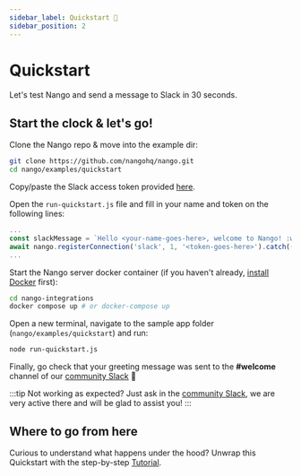 ```yaml
---
sidebar_label: Quickstart 🚀
sidebar_position: 2
---
```


# Quickstart

Let's test Nango and send a message to Slack in 30 seconds.

## Start the clock & let's go!
Clone the Nango repo & move into the example dir:
```bash
git clone https://github.com/nangohq/nango.git
cd nango/examples/quickstart
```

Copy/paste the Slack access token provided [here](https://nangohq.notion.site/Quickstart-Slack-access-token-f41c7cc291c74fbd9b1110af6d631d01).

Open the `run-quickstart.js` file and fill in your name and token on the following lines:
```javascript
...
const slackMessage = `Hello <your-name-goes-here>, welcome to Nango! :wave:`; // TODO: fill in your name.
await nango.registerConnection('slack', 1, '<token-goes-here>').catch((e) => {console.log(e)}); // TODO: fill in token.
...
```

Start the Nango server docker container (if you haven't already, [install Docker](https://www.docker.com/products/docker-desktop/) first):
```bash
cd nango-integrations
docker compose up # or docker-compose up
```

Open a new terminal, navigate to the sample app folder (`nango/examples/quickstart`) and run:
```bash
node run-quickstart.js
```

Finally, go check that your greeting message was sent to the **#welcome** channel of our [community Slack](https://nango.dev/slack) 🎉

:::tip
Not working as expected? Just ask in the [community Slack](https://nango.dev/slack), we are very active there and will be glad to assist you!
:::

## Where to go from here

Curious to understand what happens under the hood? Unwrap this Quickstart with the step-by-step [Tutorial](build-integrations/README.md). 